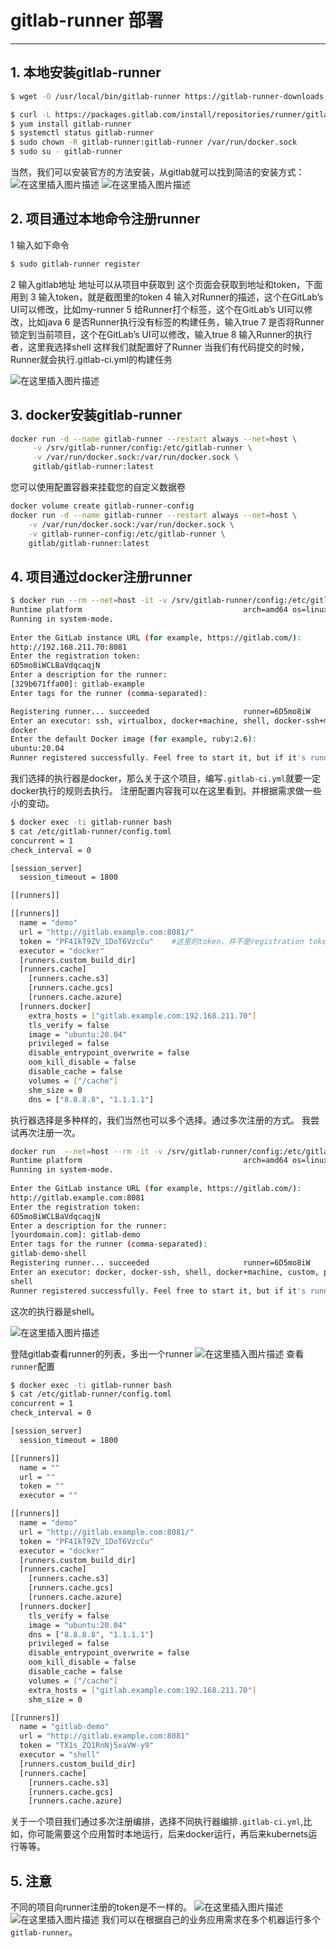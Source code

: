 # gitlab-runner 部署

---
## 1. 本地安装gitlab-runner

```bash
$ wget -O /usr/local/bin/gitlab-runner https://gitlab-runner-downloads.s3.amazonaws.com/latest/binaries/gitlab-runner-linux-amd64

$ curl -L https://packages.gitlab.com/install/repositories/runner/gitlab-runner/script.rpm.sh | sudo bash
$ yum install gitlab-runner
$ systemctl status gitlab-runner
$ sudo chown -R gitlab-runner:gitlab-runner /var/run/docker.sock
$ sudo su - gitlab-runner
```
当然，我们可以安装官方的方法安装，从gitlab就可以找到简洁的安装方式：
![在这里插入图片描述](https://img-blog.csdnimg.cn/3902d2228eed4ecdaf460b91f3342e45.png)
![在这里插入图片描述](https://img-blog.csdnimg.cn/4a60626a209743b390999096ea3ceeec.png)


## 2. 项目通过本地命令注册runner
1 输入如下命令

```bash
$ sudo gitlab-runner register
```

2 输入gitlab地址
地址可以从项目中获取到
这个页面会获取到地址和token，下面用到
3 输入token，就是截图里的token
4 输入对Runner的描述，这个在GitLab’s UI可以修改，比如my-runner
5 给Runner打个标签，这个在GitLab’s UI可以修改，比如java
6 是否Runner执行没有标签的构建任务，输入true
7 是否将Runner锁定到当前项目，这个在GitLab’s UI可以修改，输入true
8 输入Runner的执行者，这里我选择shell
这样我们就配置好了Runner
当我们有代码提交的时候，Runner就会执行.gitlab-ci.yml的构建任务

![在这里插入图片描述](https://img-blog.csdnimg.cn/20200803015419937.png?x-oss-process=image/watermark,type_ZmFuZ3poZW5naGVpdGk,shadow_10,text_aHR0cHM6Ly9ibG9nLmNzZG4ubmV0L3hpeGloYWhhbGVsZWhlaGU=,size_16,color_FFFFFF,t_70)

## 3. docker安装gitlab-runner

```bash
docker run -d --name gitlab-runner --restart always --net=host \
     -v /srv/gitlab-runner/config:/etc/gitlab-runner \
     -v /var/run/docker.sock:/var/run/docker.sock \
     gitlab/gitlab-runner:latest
```
您可以使用配置容器来挂载您的自定义数据卷

```bash
docker volume create gitlab-runner-config
docker run -d --name gitlab-runner --restart always --net=host \
    -v /var/run/docker.sock:/var/run/docker.sock \
    -v gitlab-runner-config:/etc/gitlab-runner \
    gitlab/gitlab-runner:latest
```



## 4. 项目通过docker注册runner

```bash
$ docker run --rm --net=host -it -v /srv/gitlab-runner/config:/etc/gitlab-runner gitlab/gitlab-runner:alpine-v14.4.2 register
Runtime platform                                    arch=amd64 os=linux pid=7 revision=50fc80a6 version=14.4.2
Running in system-mode.                            
                                                   
Enter the GitLab instance URL (for example, https://gitlab.com/):
http://192.168.211.70:8081
Enter the registration token:
6D5mo8iWCLBaVdqcaqjN
Enter a description for the runner:
[329b671ffa00]: gitlab-example
Enter tags for the runner (comma-separated):

Registering runner... succeeded                     runner=6D5mo8iW
Enter an executor: ssh, virtualbox, docker+machine, shell, docker-ssh+machine, kubernetes, custom, docker, docker-ssh, parallels:
docker
Enter the default Docker image (for example, ruby:2.6):
ubuntu:20.04
Runner registered successfully. Feel free to start it, but if it's running already the config should be automatically reloaded! 
```
我们选择的执行器是docker，那么关于这个项目，编写`.gitlab-ci.yml`就要一定docker执行的规则去执行。
注册配置内容我可以在这里看到。并根据需求做一些小的变动。

```bash
$ docker exec -ti gitlab-runner bash
$ cat /etc/gitlab-runner/config.toml 
concurrent = 1
check_interval = 0

[session_server]
  session_timeout = 1800

[[runners]]

[[runners]]
  name = "demo"
  url = "http://gitlab.example.com:8081/"
  token = "PF41kT9ZV_1DoT6VzcCu"    #这里的token，并不是registration token的token。
  executor = "docker"
  [runners.custom_build_dir]
  [runners.cache]
    [runners.cache.s3]
    [runners.cache.gcs]
    [runners.cache.azure]
  [runners.docker]
    extra_hosts = ["gitlab.example.com:192.168.211.70"]
    tls_verify = false
    image = "ubuntu:20.04"
    privileged = false
    disable_entrypoint_overwrite = false
    oom_kill_disable = false
    disable_cache = false
    volumes = ["/cache"]
    shm_size = 0
    dns = ["8.8.8.8", "1.1.1.1"]
```

执行器选择是多种样的，我们当然也可以多个选择。通过多次注册的方式。
我尝试再次注册一次。

```bash
docker run  --net=host --rm -it -v /srv/gitlab-runner/config:/etc/gitlab-runner gitlab/gitlab-runner:alpine-v14.4.2 register
Runtime platform                                    arch=amd64 os=linux pid=11 revision=50fc80a6 version=14.4.2
Running in system-mode.                            
                                                   
Enter the GitLab instance URL (for example, https://gitlab.com/):
http://gitlab.example.com:8081
Enter the registration token:
6D5mo8iWCLBaVdqcaqjN
Enter a description for the runner:
[yourdomain.com]: gitlab-demo
Enter tags for the runner (comma-separated):
gitlab-demo-shell
Registering runner... succeeded                     runner=6D5mo8iW
Enter an executor: docker, docker-ssh, shell, docker+machine, custom, parallels, ssh, virtualbox, docker-ssh+machine, kubernetes:
shell
Runner registered successfully. Feel free to start it, but if it's running already the config should be automatically reloaded! 
```
这次的执行器是shell。

![在这里插入图片描述](https://img-blog.csdnimg.cn/9756f2cbe01a4007ae0def9ee277d403.png)


登陆gitlab查看runner的列表，多出一个runner
![在这里插入图片描述](https://img-blog.csdnimg.cn/fd208ec809c841aba064067dd9d56057.png)
查看`runner`配置

```bash
$ docker exec -ti gitlab-runner bash
$ cat /etc/gitlab-runner/config.toml 
concurrent = 1
check_interval = 0

[session_server]
  session_timeout = 1800

[[runners]]
  name = ""
  url = ""
  token = ""
  executor = ""

[[runners]]
  name = "demo"
  url = "http://gitlab.example.com:8081/"
  token = "PF41kT9ZV_1DoT6VzcCu"
  executor = "docker"
  [runners.custom_build_dir]
  [runners.cache]
    [runners.cache.s3]
    [runners.cache.gcs]
    [runners.cache.azure]
  [runners.docker]
    tls_verify = false
    image = "ubuntu:20.04"
    dns = ["8.8.8.8", "1.1.1.1"]
    privileged = false
    disable_entrypoint_overwrite = false
    oom_kill_disable = false
    disable_cache = false
    volumes = ["/cache"]
    extra_hosts = ["gitlab.example.com:192.168.211.70"]
    shm_size = 0

[[runners]]
  name = "gitlab-demo"
  url = "http://gitlab.example.com:8081"
  token = "TX1s_ZQ1RnNj5xaVW-y9"
  executor = "shell"
  [runners.custom_build_dir]
  [runners.cache]
    [runners.cache.s3]
    [runners.cache.gcs]
    [runners.cache.azure]
```
关于一个项目我们通过多次注册编排，选择不同执行器编排`.gitlab-ci.yml`,比如，你可能需要这个应用暂时本地运行，后来docker运行，再后来kubernets运行等等。

##  5. 注意
不同的项目向runner注册的token是不一样的。
![在这里插入图片描述](https://img-blog.csdnimg.cn/278c067b20a44a53a6162d3125b74ccd.png)
![在这里插入图片描述](https://img-blog.csdnimg.cn/c6f01e1fbfac4906a8f16681392cb103.png)
我们可以在根据自己的业务应用需求在多个机器运行多个`gitlab-runner`。

